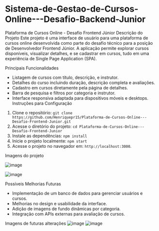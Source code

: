 # Sistema-de-Gestao-de-Cursos-Online---Desafio-Backend-Junior

Plataforma de Cursos Online - Desafio Frontend Júnior
Descrição do Projeto
Este projeto é uma interface de usuário para uma plataforma de cursos online desenvolvida como parte do desafio técnico para a posição de Desenvolvedor Frontend Júnior. A aplicação permite explorar cursos disponíveis, visualizar detalhes, e se cadastrar em cursos, tudo em uma experiência de Single Page Application (SPA).

Principais Funcionalidades
- Listagem de cursos com título, descrição, e instrutor.
- Detalhes do curso incluindo duração, descrição completa e avaliações.
- Cadastro em cursos diretamente pela página de detalhes.
- Barra de pesquisa e filtros por categoria e instrutor.
- Interface responsiva adaptada para dispositivos móveis e desktops.
Instruções para Configuração
1. Clone o repositório:
   `git clone https://github.com/Henriquepr15/Plataforma-de-Cursos-Online---Desafio-Frontend-Junior.git`
2. Acesse o diretório do projeto:
   `cd Plataforma-de-Cursos-Online---Desafio-Frontend-Junior`
3. Instale as dependências:
   `npm install`
4. Inicie o projeto localmente:
   `npm start`
5. Acesse o projeto no navegador em: `http://localhost:3000`.

Imagens do projeto

![image](https://github.com/user-attachments/assets/52c0935b-55da-4afa-ac5d-737e807c1a82)

![image](https://github.com/user-attachments/assets/fcd0a6d7-3471-4f48-9221-cbff792524d4)

Possíveis Melhorias Futuras
- Implementação de um banco de dados para gerenciar usuários e cursos.
- Melhorias no design e usabilidade da interface.
- Adição de imagens de fundo dinâmicas por categoria.
- Integração com APIs externas para avaliação de cursos.
  
Imagens de futuras alterações
![image](https://github.com/user-attachments/assets/18c0e256-33b9-49b1-9224-a025b609d295)
![image](https://github.com/user-attachments/assets/4ba236d7-d900-458d-98bd-589c6a748c6b)


